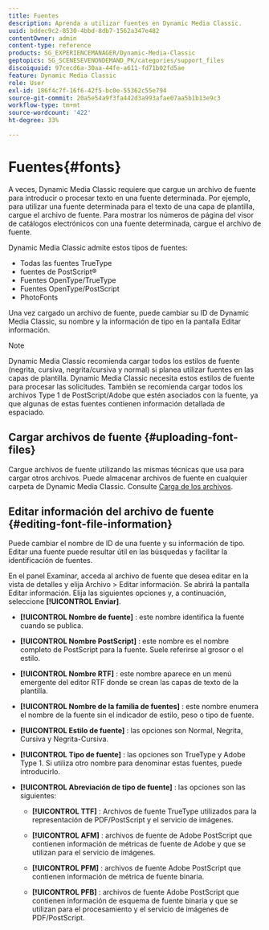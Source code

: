 ```yaml
---
title: Fuentes
description: Aprenda a utilizar fuentes en Dynamic Media Classic.
uuid: bddec9c2-8530-4bbd-8db7-1562a347e482
contentOwner: admin
content-type: reference
products: SG_EXPERIENCEMANAGER/Dynamic-Media-Classic
geptopics: SG_SCENESEVENONDEMAND_PK/categories/support_files
discoiquuid: 97cecd6a-30aa-44fe-a611-fd71b02fd5ae
feature: Dynamic Media Classic
role: User
exl-id: 186f4c7f-16f6-42f5-bc0e-55362c55e794
source-git-commit: 20a5e54a9f3fa442d3a993afae07aa5b1b13e9c3
workflow-type: tm+mt
source-wordcount: '422'
ht-degree: 33%

---
```


# Fuentes{#fonts}

A veces, Dynamic Media Classic requiere que cargue un archivo de fuente para introducir o procesar texto en una fuente determinada. Por ejemplo, para utilizar una fuente determinada para el texto de una capa de plantilla, cargue el archivo de fuente. Para mostrar los números de página del visor de catálogos electrónicos con una fuente determinada, cargue el archivo de fuente.

Dynamic Media Classic admite estos tipos de fuentes:

* Todas las fuentes TrueType
* fuentes de PostScript®
* Fuentes OpenType/TrueType
* Fuentes OpenType/PostScript
* PhotoFonts

Una vez cargado un archivo de fuente, puede cambiar su ID de Dynamic Media Classic, su nombre y la información de tipo en la pantalla Editar información.

>[!NOTE]
>
>Dynamic Media Classic recomienda cargar todos los estilos de fuente (negrita, cursiva, negrita/cursiva y normal) si planea utilizar fuentes en las capas de plantilla. Dynamic Media Classic necesita estos estilos de fuente para procesar las solicitudes. También se recomienda cargar todos los archivos Type 1 de PostScript/Adobe que estén asociados con la fuente, ya que algunas de estas fuentes contienen información detallada de espaciado.

## Cargar archivos de fuente {#uploading-font-files}

Cargue archivos de fuente utilizando las mismas técnicas que usa para cargar otros archivos. Puede almacenar archivos de fuente en cualquier carpeta de Dynamic Media Classic. Consulte [Carga de los archivos](uploading-files.md#uploading_your_files).

## Editar información del archivo de fuente {#editing-font-file-information}

Puede cambiar el nombre de ID de una fuente y su información de tipo. Editar una fuente puede resultar útil en las búsquedas y facilitar la identificación de fuentes.

En el panel Examinar, acceda al archivo de fuente que desea editar en la vista de detalles y elija Archivo > Editar información. Se abrirá la pantalla Editar información. Elija las siguientes opciones y, a continuación, seleccione **[!UICONTROL Enviar]**.

* **[!UICONTROL Nombre de fuente]** : este nombre identifica la fuente cuando se publica.

* **[!UICONTROL Nombre PostScript]** : este nombre es el nombre completo de PostScript para la fuente. Suele referirse al grosor o el estilo.

* **[!UICONTROL Nombre RTF]** : este nombre aparece en un menú emergente del editor RTF donde se crean las capas de texto de la plantilla.

* **[!UICONTROL Nombre de la familia de fuentes]** : este nombre enumera el nombre de la fuente sin el indicador de estilo, peso o tipo de fuente.

* **[!UICONTROL Estilo de fuente]** : las opciones son Normal, Negrita, Cursiva y Negrita-Cursiva.

* **[!UICONTROL Tipo de fuente]** : las opciones son TrueType y Adobe Type 1. Si utiliza otro nombre para denominar estas fuentes, puede introducirlo.

* **[!UICONTROL Abreviación de tipo de fuente]** : las opciones son las siguientes:

   * **[!UICONTROL TTF]** : Archivos de fuente TrueType utilizados para la representación de PDF/PostScript y el servicio de imágenes.

   * **[!UICONTROL AFM]** : archivos de fuente de Adobe PostScript que contienen información de métricas de fuente de Adobe y que se utilizan para el servicio de imágenes.

   * **[!UICONTROL PFM]** : archivos de fuente Adobe PostScript que contienen información de métrica de fuente binaria.

   * **[!UICONTROL PFB]** : archivos de fuente Adobe PostScript que contienen información de esquema de fuente binaria y que se utilizan para el procesamiento y el servicio de imágenes de PDF/PostScript.
